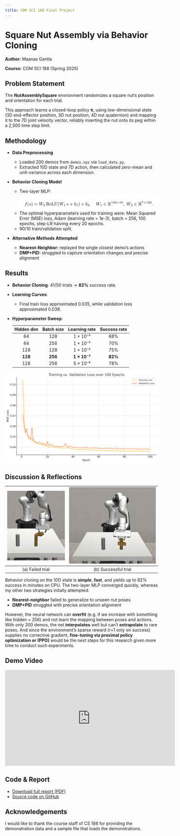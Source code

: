 ```yaml
---
title: COM SCI 188 Final Project
---
```


# Square Nut Assembly via Behavior Cloning

**Author:** Maanas Gantla

**Course:** COM SCI 188 (Spring 2025)  

## Problem Statement
The **NutAssemblySquare** environment randomizes a square nut’s position and orientation for each trial.  


This approach learns a closed-loop policy **π**, using low-dimensional state (3D end-effector position, 3D nut position, 4D nut quaternion) and mapping it to the 7D joint velocity vector, reliably inserting the nut onto its peg within a 2,500 time step limit.


## Methodology
- **Data Preprocessing**  
  - Loaded 200 demos from `demos.npz` via `load_data.py`.  
  - Extracted 10D state  and 7D action, then calculated zero-mean and unit-variance across each dimension.

- **Behavior Cloning Model**  
  - Two-layer MLP:  
    ![](MLP.png)
  - The optimal hyperparameters used for training were: Mean Squared Error (MSE) loss, Adam (learning rate = 1e-3), batch = 256, 100 epochs, step-LR halving every 20 epochs.  
  - 90/10 train/validation split.

- **Alternative Methods Attempted**  
  - **Nearest-Neighbor:** replayed the single closest demo’s actions
  - **DMP+PID:** struggled to capture orientation changes and precise alignment


## Results
- **Behavior Cloning**: 41/50 trials → **82%** success rate.  
- **Learning Curves**:  
  - Final train loss approximated 0.035, while validation loss approximated 0.038.  
- **Hyperparameter Sweep**:

  | Hidden dim | Batch size | Learning rate | Success rate |
  |:----------:|:----------:|:-------------:|:------------:|
  | 64         | 128        | 1 × 10⁻³      | 68%          |
  | 64         | 256        | 1 × 10⁻³      | 70%          |
  | 128        | 128        | 1 × 10⁻³      | 75%          |
  | **128**    | **256**    | **1 × 10⁻³**  | **82%**      |
  | 128        | 256        | 5 × 10⁻⁴      | 78%          |

<!-- needed to add the exponents since they weren't loading for learning rate -->

![Loss Curves](output.png)


## Discussion & Reflections

| ![](failure.png) | ![](success.png) |
|:--------------------:|:--------------------:|
| (a) Failed trial     | (b) Successful trial |

Behavior cloning on the 10D state is **simple**, **fast**, and yields up to 82% success in minutes on CPU. The two-layer MLP converged quickly, whereas my other two strategies initally attempted:

- **Nearest-neighbor** failed to generalize to unseen nut poses  
- **DMP+PID** struggled with precise orientation alignment  

However, the neural network can **overfit** (e.g. if we increase with something like hidden = 256) and not learn the mapping between poses and actions. With only 200 demos, the net **interpolates** well but can’t **extrapolate** to rare poses. And since the environment’s sparse reward (r=1 only on success) supplies no corrective gradient, **fine-tuning via proximal policy optimization or (PPO)** would be the next steps for this research given more time to conduct such experiments.



## Demo Video

<iframe width="560" height="315" src="https://www.youtube.com/embed/vgVSUsx_pqk" frameborder="0" allowfullscreen></iframe>

## Code & Report

- [Download full report (PDF)](https://drive.google.com/file/d/1oZDFewvSXlhzwvzbncq7DOppmCW52wDL/view?usp=sharing)  
- [Source code on GitHub](https://github.com/MaanasGantla/CS188-Final-Project)

## Acknowledgements

I would like to thank the course staff of CS 188 for providing the demonstration data and a sample file that loads the demonstrations.
